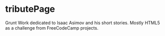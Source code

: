 # tributePage
Grunt Work dedicated to Isaac Asimov and his short stories. Mostly HTML5 as a challenge from FreeCodeCamp projects.
